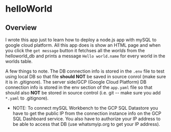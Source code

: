 # helloWorld

## Overview

I wrote this app just to learn how to deploy a node.js app with mySQL to google cloud platform.  All this app does is show an HTML page and when you click the `get message` button it fetchses all the *worlds* from the helloworld_db and prints a message `Hello world.name` for every world in the worlds table.  

A few things to note.  The DB connection info is stored in the `.env` file to test using local DB so that file **should NOT** be saved in source conrol (make sure it is in .gitignore).  The server side/GCP (Google Cloud Platform) DB connection info is stored in the env section of the `app.yaml` file so that should also **NOT** be stored in source control (i.e. git -- make sure you add `*.yaml` to .gitignore).

* NOTE: To connect mySQL Workbench to the GCP SQL Datastore you have to get the public IP from the connection instance info on the GCP SQL Dashboard service.  You also have to authorize your IP address to be able to access that DB (use whatsmyip.org to get your IP address).